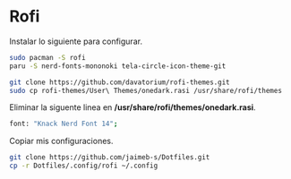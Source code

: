# Rofi

Instalar lo siguiente para configurar.

```bash
sudo pacman -S rofi 
paru -S nerd-fonts-mononoki tela-circle-icon-theme-git

git clone https://github.com/davatorium/rofi-themes.git
sudo cp rofi-themes/User\ Themes/onedark.rasi /usr/share/rofi/themes
```

Eliminar la siguente linea en **/usr/share/rofi/themes/onedark.rasi**.

```bash
font: "Knack Nerd Font 14";
```

Copiar mis configuraciones.

```bash
git clone https://github.com/jaimeb-s/Dotfiles.git
cp -r Dotfiles/.config/rofi ~/.config
```
